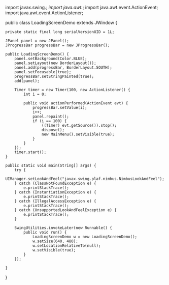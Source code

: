 
import javax.swing.*;
import java.awt.*;
import java.awt.event.ActionEvent;
import java.awt.event.ActionListener;

public class LoadingScreenDemo extends JWindow {

    private static final long serialVersionUID = 1L;

    JPanel panel = new JPanel();
    JProgressBar progressBar = new JProgressBar();

    public LoadingScreenDemo() {
        panel.setBackground(Color.BLUE);
        panel.setLayout(new BorderLayout());
        panel.add(progressBar, BorderLayout.SOUTH);
        panel.setFocusable(true);
        progressBar.setStringPainted(true);
        add(panel);

        Timer timer = new Timer(100, new ActionListener() {
            int i = 0;

            public void actionPerformed(ActionEvent evt) {
                progressBar.setValue(i);
                i++;
                panel.repaint();
                if (i == 100) {
                    ((Timer) evt.getSource()).stop();
                    dispose();
                    new MainMenu().setVisible(true);
                }
            }
        });
        timer.start();
    }

    public static void main(String[] args) {
        try {
            UIManager.setLookAndFeel("javax.swing.plaf.nimbus.NimbusLookAndFeel");
        } catch (ClassNotFoundException e) {
            e.printStackTrace();
        } catch (InstantiationException e) {
            e.printStackTrace();
        } catch (IllegalAccessException e) {
            e.printStackTrace();
        } catch (UnsupportedLookAndFeelException e) {
            e.printStackTrace();
        }

        SwingUtilities.invokeLater(new Runnable() {
            public void run() {
                LoadingScreenDemo w = new LoadingScreenDemo();
                w.setSize(640, 480);
                w.setLocationRelativeTo(null);
                w.setVisible(true);
            }
        });

    }
}
